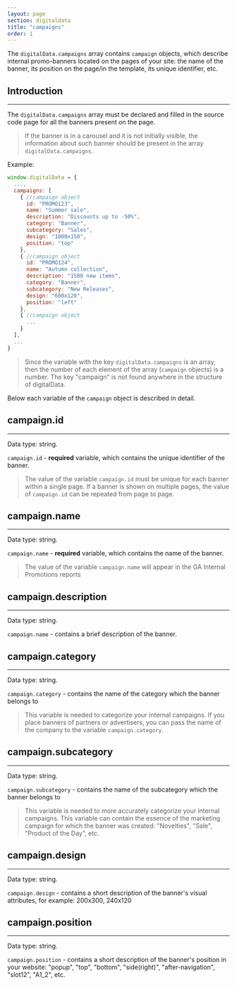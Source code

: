 ```yaml
---
layout: page
section: digitaldata
title: "campaigns"
order: 1
---
```


The `digitalData.campaigns` array contains `campaign` objects, which describe internal promo-banners located on the pages of your site: the name of the banner, its position on the page/in the template, its unique identifier, etc.


## Introduction
------
The `digitalData.campaigns` array must be declared and filled in the source code page for all the banners present on the page.
>If the banner is in a carousel and it is not initially visible, the information about such banner should be present in the array `digitalData.campaigns`.

Example:
```javascript
window.digitalData = {
  ...,
  campaigns: [
    { //campaign object
      id: "PROMO123",
      name: "Summer sale",
      description: "Discounts up to -50%",
      category: "Banner",
      subcategory: "Sales",
      design: "1000x150",
      position: "top"
    },
    { //campaign object
      id: "PROMO124",
      name: "Autumn collection",
      description: "1500 new items",
      category: "Banner",
      subcategory: "New Releases",
      design: "600x120",
      position: "left"
    },
    { //campaign object
      ...
    }
  ],
  ...
}
```

>Since the variable with the key `digitalData.campaigns` is an array, then the number of each element of the array (`campaign` objects) is a number. The key "campaign" is not found anywhere in the structure of digitalData.

Below each variable of the `campaign` object is described in detail.

## campaign.id
------
Data type: string.

`campaign.id` - **required** variable, which contains the unique identifier of the banner.

>The value of the variable `campaign.id` must be unique for each banner within a single page. If a banner is shown on multiple pages, the value of `campaign.id` can be repeated from page to page.

## campaign.name
------
Data type: string.

`campaign.name` - **required** variable, which contains the name of the banner.

>The value of the variable `campaign.name` will appear in the GA Internal Promotions reports

## campaign.description
------
Data type: string.

`campaign.name` - contains a brief description of the banner.

## campaign.category
------
Data type: string.

`campaign.category` - contains the name of the category which the banner belongs to

>This variable is needed to categorize your internal campaigns. If you place banners of partners or advertisers, you can pass the name of the company to the variable `campaign.category`.

## campaign.subcategory
------
Data type: string.

`campaign.subcategory` - contains the name of the subcategory which the banner belongs to

>This variable is needed to more accurately categorize your internal campaigns. This variable can contain the essence of the marketing campaign for which the banner was created: "Novelties", "Sale", "Product of the Day", etc.

## campaign.design
------
Data type: string.

`campaign.design` - contains a short description of the banner's visual attributes, for example: 200x300, 240x120

## campaign.position
------
Data type: string.

`campaign.position` - contains a short description of the banner's position in your website: "popup", "top", "bottom", "side(right)", "after-navigation", "slot12", "A1_2", etc.
